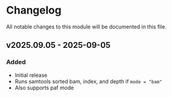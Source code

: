 # Changelog

All notable changes to this module will be documented in this file.

## v2025.09.05 - 2025-09-05

### Added
* Initial release
* Runs samtools sorted bam, index, and depth if `mode = "bam"`
* Also supports paf mode

